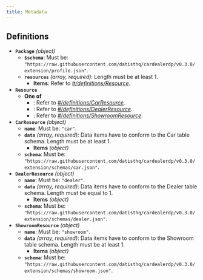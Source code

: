 ```yaml
---
title: Metadata
---
```


## Definitions

- <a id="definitions/Package"></a>**`Package`** *(object)*
  - <a id="definitions/Package/properties/%24schema"></a>**`$schema`**: Must be: `"https://raw.githubusercontent.com/datisthq/cardealerdp/v0.3.0/extension/profile.json"`.
  - <a id="definitions/Package/properties/resources"></a>**`resources`** *(array, required)*: Length must be at least 1.
    - <a id="definitions/Package/properties/resources/items"></a>**Items**: Refer to *[#/definitions/Resource](#definitions/Resource)*.
- <a id="definitions/Resource"></a>**`Resource`**
  - **One of**
    - <a id="definitions/Resource/oneOf/0"></a>: Refer to *[#/definitions/CarResource](#definitions/CarResource)*.
    - <a id="definitions/Resource/oneOf/1"></a>: Refer to *[#/definitions/DealerResource](#definitions/DealerResource)*.
    - <a id="definitions/Resource/oneOf/2"></a>: Refer to *[#/definitions/ShowroomResource](#definitions/ShowroomResource)*.
- <a id="definitions/CarResource"></a>**`CarResource`** *(object)*
  - <a id="definitions/CarResource/properties/name"></a>**`name`**: Must be: `"car"`.
  - <a id="definitions/CarResource/properties/data"></a>**`data`** *(array, required)*: Data items have to conform to the Car table schema. Length must be at least 1.
    - <a id="definitions/CarResource/properties/data/items"></a>**Items** *(object)*
  - <a id="definitions/CarResource/properties/schema"></a>**`schema`**: Must be: `"https://raw.githubusercontent.com/datisthq/cardealerdp/v0.3.0/extension/schemas/car.json"`.
- <a id="definitions/DealerResource"></a>**`DealerResource`** *(object)*
  - <a id="definitions/DealerResource/properties/name"></a>**`name`**: Must be: `"dealer"`.
  - <a id="definitions/DealerResource/properties/data"></a>**`data`** *(array, required)*: Data items have to conform to the Dealer table schema. Length must be equal to 1.
    - <a id="definitions/DealerResource/properties/data/items"></a>**Items** *(object)*
  - <a id="definitions/DealerResource/properties/schema"></a>**`schema`**: Must be: `"https://raw.githubusercontent.com/datisthq/cardealerdp/v0.3.0/extension/schemas/dealer.json"`.
- <a id="definitions/ShowroomResource"></a>**`ShowroomResource`** *(object)*
  - <a id="definitions/ShowroomResource/properties/name"></a>**`name`**: Must be: `"showroom"`.
  - <a id="definitions/ShowroomResource/properties/data"></a>**`data`** *(array, required)*: Data items have to conform to the Showroom table schema. Length must be at least 1.
    - <a id="definitions/ShowroomResource/properties/data/items"></a>**Items** *(object)*
  - <a id="definitions/ShowroomResource/properties/schema"></a>**`schema`**: Must be: `"https://raw.githubusercontent.com/datisthq/cardealerdp/v0.3.0/extension/schemas/showroom.json"`.
